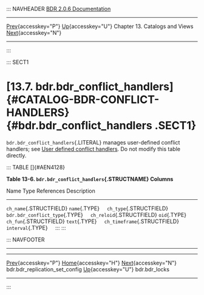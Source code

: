 ::: NAVHEADER
  [BDR 2.0.6 Documentation](index.md)                                                                                                                                         
  ------------------------------------------------------------------------------------------------- ------------------------------------------ -------------------------------- ---------------------------------------------------------------
  [Prev](catalog-bdr-replication-set-config.md "bdr.bdr_replication_set_config"){accesskey="P"}   [Up](catalogs-views.md){accesskey="U"}    Chapter 13. Catalogs and Views    [Next](catalog-bdr-locks.md "bdr.bdr_locks"){accesskey="N"}

------------------------------------------------------------------------
:::

::: SECT1
# [13.7. bdr.bdr_conflict_handlers]{#CATALOG-BDR-CONFLICT-HANDLERS} {#bdr.bdr_conflict_handlers .SECT1}

`bdr.bdr_conflict_handlers`{.LITERAL} manages user-defined conflict
handlers; see [User defined conflict
handlers](conflicts-user-defined-handlers.md). Do not modify this
table directly.

::: TABLE
[]{#AEN4128}

**Table 13-6. `bdr.bdr_conflict_handlers`{.STRUCTNAME} Columns**

  Name                           Type                             References   Description
  ------------------------------ -------------------------------- ------------ -------------
  `ch_name`{.STRUCTFIELD}        `name`{.TYPE}                                  
  `ch_type`{.STRUCTFIELD}        `bdr.bdr_conflict_type`{.TYPE}                 
  `ch_reloid`{.STRUCTFIELD}      `oid`{.TYPE}                                   
  `ch_fun`{.STRUCTFIELD}         `text`{.TYPE}                                  
  `ch_timeframe`{.STRUCTFIELD}   `interval`{.TYPE}                              
:::
:::

::: NAVFOOTER

------------------------------------------------------------------------

  ---------------------------------------------------------------- ------------------------------------------ -----------------------------------------------
  [Prev](catalog-bdr-replication-set-config.md){accesskey="P"}       [Home](index.md){accesskey="H"}        [Next](catalog-bdr-locks.md){accesskey="N"}
  bdr.bdr_replication_set_config                                    [Up](catalogs-views.md){accesskey="U"}                                    bdr.bdr_locks
  ---------------------------------------------------------------- ------------------------------------------ -----------------------------------------------
:::
